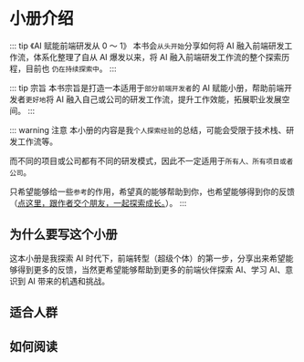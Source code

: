 # 小册介绍

::: tip 《AI 赋能前端研发从 0 ～ 1》
本书会`从头开始`分享如何将 AI 融入前端研发工作流，体系化整理了自从 AI 爆发以来，将 AI 融入前端研发工作流的整个探索历程，目前也 `仍在持续探索中`。
:::

::: tip 宗旨
本书宗旨是打造一本适用于`部分前端开发者`的 AI 赋能小册，帮助前端开发者`更好地`将 AI 融入自己或公司的研发工作流，提升工作效能，拓展职业发展空间。
:::

::: warning 注意
本小册的内容是我`个人探索经验`的总结，可能会受限于技术栈、研发工作流等。

而不同的项目或公司都有不同的研发模式，因此不一定适用于`所有人、所有项目或者公司`。

只希望能够给一些`参考`的作用，希望真的能够帮助到你，也希望能够得到你的反馈（[点这里，跟作者交个朋友，一起探索成长。](/me)）。
:::

## 为什么要写这个小册

这本小册是我探索 AI 时代下，前端转型（超级个体）的第一步，分享出来希望能够得到更多的反馈，当然更希望能够帮助到更多的前端伙伴探索 AI、学习 AI、意识到 AI 带来的机遇和挑战。

## 适合人群

## 如何阅读

